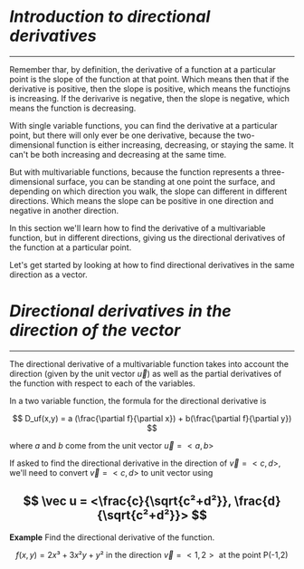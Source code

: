 # *Introduction to directional derivatives*
---
Remember thar, by definition, the derivative of a function at a particular point is the slope of the function at that point. Which means then that if the derivative is positive, then the slope is positive, which means the functiojns is increasing. If the derivarive is negative, then the slope is negative, which means the function is decreasing.

With single variable functions, you can find the derivative at a particular point, but there will only ever be one derivative, because the two-dimensional function is either increasing, decreasing, or staying the same. It can't be both increasing and decreasing at the same time.

But with multivariable functions, because the function represents a three-dimensional surface, you can be standing at one point the surface, and depending on which direction you walk, the slope can different in different directions. Which means the slope can be positive in one direction and negative in another direction.

In this section we'll learn how to find the derivative of a multivariable function, but in different directions, giving us the directional derivatives of the function at a particular point.

Let's get started by looking at how to find directional derivatives in the same direction as a vector.


#  *Directional derivatives in the direction of the vector*
---
The directional derivative of a multivariable function takes into account the direction (given by the unit vector $\vec u$) as well as the partial derivatives of the function with respect to each of the variables.

In a two variable function, the formula for the directional derivative is 

$$
D_uf(x,y) = a (\frac{\partial f}{\partial x}) + b(\frac{\partial f}{\partial y})
$$

where *a* and *b* come from the unit vector $\vec u = <a,b>$

If asked to find the directional derivative in the direction of $\vec v = <c,d>$, we'll need to convert $\vec v = <c,d>$ to unit vector using

$$
\vec u = <\frac{c}{\sqrt{c²+d²}}, \frac{d}{\sqrt{c²+d²}}>
$$
---
**Example**
Find the directional derivative of the function.

$$
f(x,y) = 2x³+3x²y+y² \text{ in the direction } \vec{v} = <1,2> \text{ at the point P(-1,2)}
$$
